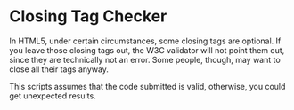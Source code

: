 # Closing Tag Checker

In HTML5, under certain circumstances, some closing tags are optional. If you leave those closing tags out, the W3C validator will not point them out, since they are technically not an error. Some people, though, may want to close all their tags anyway.

This scripts assumes that the code submitted is valid, otherwise, you could get unexpected results.
